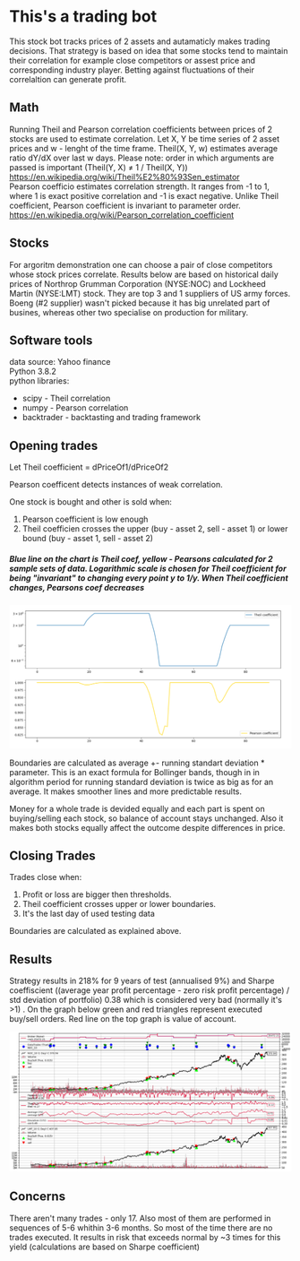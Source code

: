 # This's a trading bot
This stock bot tracks prices of 2 assets and autamaticly makes trading decisions.
That strategy is based on idea that some stocks tend to maintain their correlation for example close competitors or assest price and corresponding industry player. Betting against fluctuations of their correlaltion can generate profit.

## Math
Running Theil and Pearson correlation coefficients between prices of 2 stocks are used to estimate correlation. Let X, Y be time series of 2 asset prices and w - lenght of the time frame. Theil(X, Y, w) estimates average ratio dY/dX over last w days. Please note: order in which arguments are passed is important (Theil(Y, X) ≠ 1 / Theil(X, Y)) https://en.wikipedia.org/wiki/Theil%E2%80%93Sen_estimator \
Pearson coefficio estimates correlation strength. It ranges from -1 to 1, where 1 is exact positive correlation and -1 is exact negative. Unlike Theil coefficient, Pearson coefficient is invariant to parameter order. https://en.wikipedia.org/wiki/Pearson_correlation_coefficient

## Stocks
For argoritm demonstration one can choose a pair of close competitors whose stock prices correlate. Results below are based on historical daily prices of Northrop Grumman Corporation (NYSE:NOC) and Lockheed Martin (NYSE:LMT) stock. They are top 3 and 1 suppliers of US army forces.
Boeng (#2 supplier) wasn't picked because it has big unrelated part of busines, whereas other two specialise on production for military.

## Software tools
data source: Yahoo finance\
Python 3.8.2 \
python libraries:
- scipy - Theil correlation
- numpy - Pearson correlation
- backtrader - backtasting and trading framework

## Opening trades
Let Theil coefficient = dPriceOf1/dPriceOf2

Pearson coefficent detects instances of weak correlation.

One stock is bought and other is sold when:
1. Pearson coefficient is low enough
2. Theil coefficien crosses the upper (buy - asset 2, sell - asset 1) or lower bound (buy - asset 1, sell - asset 2)

##### Blue line on the chart is Theil coef, yellow - Pearsons calculated for 2 sample sets of data. Logarithmic scale is chosen for Theil coefficient for being "invariant" to changing every point y to 1/y. When Theil coefficient changes, Pearsons coef decreases
![](chart_log.png)

Boundaries are calculated as average +- running standart deviation * parameter. This is an exact formula for Bollinger bands, though in in algorithm period for running standard deviation is twice as big as for an average. It makes smoother lines and more predictable results.

Money for a whole trade is devided equally and each part is spent on buying/selling each stock, so balance of account stays unchanged.
Also it makes both stocks equally affect the outcome despite differences in price.
 


## Closing Trades

Trades close when:
1. Profit or loss are bigger then thresholds.
2. Theil coefficient crosses upper or lower boundaries.
3. It's the last day of used testing data

Boundaries are calculated as explained above.

## Results

Strategy results in 218% for 9 years of test (annualised 9%) and Sharpe coeffiscient ((average year profit percentage - zero risk profit percentage) / std deviation of portfolio) 0.38 which is considered very bad (normally it's >1) . On the graph below green and red triangles represent executed buy/sell orders. Red line on the top graph is value of account.

![](chart_1.png)

## Concerns
There aren't many trades - only 17. Also most of them are performed in sequences of 5-6 whithin 3-6 months. So most of the time there are no trades executed. It results in risk that exceeds normal by ~3 times for this yield (calculations are based on Sharpe coefficient)








